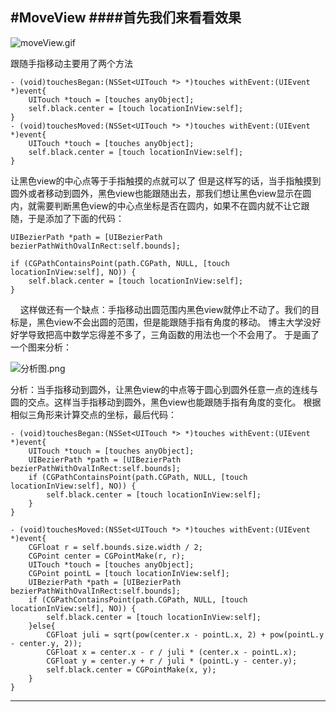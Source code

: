 #MoveView
####首先我们来看看效果
------
![moveView.gif](http://upload-images.jianshu.io/upload_images/1428756-b7db64fdcfe9f7d0.gif?imageMogr2/auto-orient/strip)

跟随手指移动主要用了两个方法

    - (void)touchesBegan:(NSSet<UITouch *> *)touches withEvent:(UIEvent *)event{
        UITouch *touch = [touches anyObject];
        self.black.center = [touch locationInView:self];
    }
    - (void)touchesMoved:(NSSet<UITouch *> *)touches withEvent:(UIEvent *)event{
        UITouch *touch = [touches anyObject];
        self.black.center = [touch locationInView:self];
    }

让黑色view的中心点等于手指触摸的点就可以了
但是这样写的话，当手指触摸到圆外或者移动到圆外，黑色view也能跟随出去，那我们想让黑色view显示在圆内，就需要判断黑色view的中心点坐标是否在圆内，如果不在圆内就不让它跟随，于是添加了下面的代码：

    UIBezierPath *path = [UIBezierPath bezierPathWithOvalInRect:self.bounds];

    if (CGPathContainsPoint(path.CGPath, NULL, [touch locationInView:self], NO)) {
    	self.black.center = [touch locationInView:self];
    }
    
这样做还有一个缺点：手指移动出圆范围内黑色view就停止不动了。我们的目标是，黑色view不会出圆的范围，但是能跟随手指有角度的移动。
博主大学没好好学导致把高中数学忘得差不多了，三角函数的用法也一个不会用了。
于是画了一个图来分析：

![分析图.png](http://upload-images.jianshu.io/upload_images/1428756-57ddbb922379b1f4.png?imageMogr2/auto-orient/strip%7CimageView2/2/w/1240)

分析：当手指移动到圆外，让黑色view的中点等于圆心到圆外任意一点的连线与圆的交点。这样当手指移动到圆外，黑色view也能跟随手指有角度的变化。
根据相似三角形来计算交点的坐标，最后代码：

    - (void)touchesBegan:(NSSet<UITouch *> *)touches withEvent:(UIEvent *)event{
    	UITouch *touch = [touches anyObject];
    	UIBezierPath *path = [UIBezierPath bezierPathWithOvalInRect:self.bounds];
    	if (CGPathContainsPoint(path.CGPath, NULL, [touch locationInView:self], NO)) {
    		self.black.center = [touch locationInView:self];
    	}
    }

    - (void)touchesMoved:(NSSet<UITouch *> *)touches withEvent:(UIEvent *)event{
    	CGFloat r = self.bounds.size.width / 2;
    	CGPoint center = CGPointMake(r, r);
    	UITouch *touch = [touches anyObject];
    	CGPoint pointL = [touch locationInView:self];
    	UIBezierPath *path = [UIBezierPath bezierPathWithOvalInRect:self.bounds];
    	if (CGPathContainsPoint(path.CGPath, NULL, [touch locationInView:self], NO)) {
    		self.black.center = [touch locationInView:self];
    	}else{
    		CGFloat juli = sqrt(pow(center.x - pointL.x, 2) + pow(pointL.y - center.y, 2));
    		CGFloat x = center.x - r / juli * (center.x - pointL.x);
    		CGFloat y = center.y + r / juli * (pointL.y - center.y);
    		self.black.center = CGPointMake(x, y);
    	}
    }

---